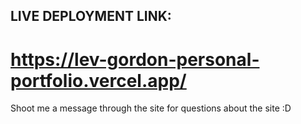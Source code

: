 ## LIVE DEPLOYMENT LINK:

# https://lev-gordon-personal-portfolio.vercel.app/

Shoot me a message through the site for questions about the site :D